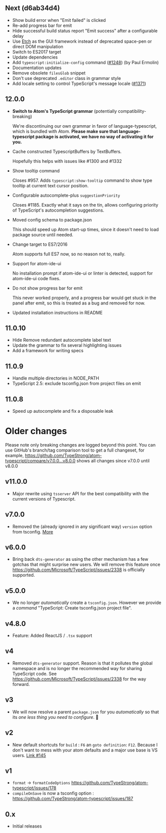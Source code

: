 ## Next (d6ab34d4)

-   Show build error when "Emit failed" is clicked
-   Re-add progress bar for emit
-   Hide successful build status report "Emit success" after a
    configurable delay
-   Use [Etch](https://github.com/atom/etch) as the GUI framework
    instead of deprecated space-pen or direct DOM manipulation
-   Switch to ES2017 target
-   Update dependencies
-   Add `typescript:initialize-config` command
    ([\#1248](https://github.com/TypeStrong/atom-typescript/issues/1248))
    (by Paul Ermolin)
-   Documentation updates
-   Remove obsolete `filesGlob` snippet
-   Don't use deprecated `.editor` class in grammar style
-   Add locale setting to control TypeScript's message locale
    ([\#1371](https://github.com/TypeStrong/atom-typescript/issues/1371))

## 12.0.0

-   **Switch to Atom's TypeScript grammar** (potentially
    compatibility-breaking)

    We're discontinuing our own grammar in favor of language-typescript,
    which is bundled with Atom. **Please make sure that
    language-typescript package is activated, we have no way of
    activating it for you.**

-   Cache constructed TypescriptBuffers by TextBuffers.

    Hopefully this helps with issues like \#1300 and \#1332

-   Show tooltip command

    Closes \#957. Adds `typescript:show-tooltip` command to show type
    tooltip at current text cursor position.

-   Configurable autocomplete-plus `suggestionPriority`

    Closes \#1185. Exactly what it says on the tin, allows configuring
    priority of TypeScript's autocompletion suggestions.

-   Moved config schema to package.json

    This should speed up Atom start-up times, since it doesn't need to
    load package source until needed.

-   Change target to ES7/2016

    Atom supports full ES7 now, so no reason not to, really.

-   Support for atom-ide-ui

    No installation prompt if atom-ide-ui or linter is detected, support
    for atom-ide-ui code fixes.

-   Do not show progress bar for emit

    This never worked properly, and a progress bar would get stuck in
    the panel after emit, so this is treated as a bug and removed for
    now.

-   Updated installation instructions in README

## 11.0.10

-   Hide Remove redundant autocomplete label text
-   Update the grammar to fix several highlighting issues
-   Add a framework for writing specs

## 11.0.9

-   Handle multiple directories in NODE\_PATH
-   TypeScript 2.5: exclude tsconfig.json from project files on emit

## 11.0.8

-   Speed up autocomplete and fix a disposable leak

# Older changes

Please note only breaking changes are logged beyond this point. You can
use GitHub's branch/tag comparison tool to get a full changeset, for
example,
<https://github.com/TypeStrong/atom-typescript/compare/v7.0.0...v8.0.0>
shows all changes since v7.0.0 until v8.0.0

## v11.0.0

-   Major rewrite using `tsserver` API for the best compatibility with
    the current versions of Typescript.

## v7.0.0

-   Removed the (already ignored in any significant way) `version`
    option from tsconfig.
    [More](https://github.com/TypeStrong/atom-typescript/issues/617)

## v6.0.0

-   Bring back `dts-generator` as using the other mechanism has a few
    gotchas that might surprise new users. We will remove this feature
    once <https://github.com/Microsoft/TypeScript/issues/2338> is
    officially supported.

## v5.0.0

-   We no longer *automatically* create a `tsconfig.json`. However we
    provide a *command* "TypeScript: Create tsconfig.json project file".

## v4.8.0

-   Feature: Added ReactJS / `.tsx` support

## v4

-   Removed `dts-generator` support. Reason is that it pollutes the
    global namespace and is no longer the recommended way for sharing
    TypeScript code. See
    <https://github.com/Microsoft/TypeScript/issues/2338> for the way
    forward.

## v3

-   We will now resolve a parent `package.json` for you *automatically*
    so that its *one less thing you need to configure*. :rose:

## v2

-   New default shortcuts for `build` : `F6` an `goto definition`:
    `F12`. Because I don't want to mess with your atom defaults and a
    major use base is VS users. [Link
    \#145](https://github.com/TypeStrong/atom-typescript/issues/145)

## v1

-   `format` → `formatCodeOptions`
    https://github.com/TypeStrong/atom-typescript/issues/178
-   `compileOnSave` is now a tsconfig option :
    https://github.com/TypeStrong/atom-typescript/issues/187

## 0.x

-   Initial releases
